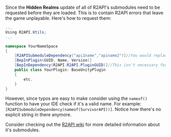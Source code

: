 Since the **Hidden Realms** update of all of R2API's submodules need to be requested before they are loaded. This is to contain R2API errors that leave the game unplayable. Here's how to request them:

```cs
...
Using R2API.Utils;
...

namespace YourNameSpace
{
    [R2APISubmoduleDependency("api1name","apiname2")]//You would replace api1name with something like "SurvivorAPI".
    [BepInPlugin(GUID, Name, Version)]
    [BepInDependency(R2API.R2API.PluginGUID)]//This isn't necessary for the request for submodules, but you are dependent on R2API otherwise you wouldn't request a R2API submodule..
    public class YourPlugin: BaseUnityPlugin
    {
        etc.
    }
}
```
However, since typos are easy to make consider using the `nameof()` function to have your IDE check if it's a valid name.
For example: `[R2APISubmoduleDependency(nameof(SurvivorAPI))]`. Notice how there's no explicit string in there anymore.

Consider checking out the [R2API wiki](https://github.com/risk-of-thunder/R2API/wiki) for more detailed information about it's submodules.